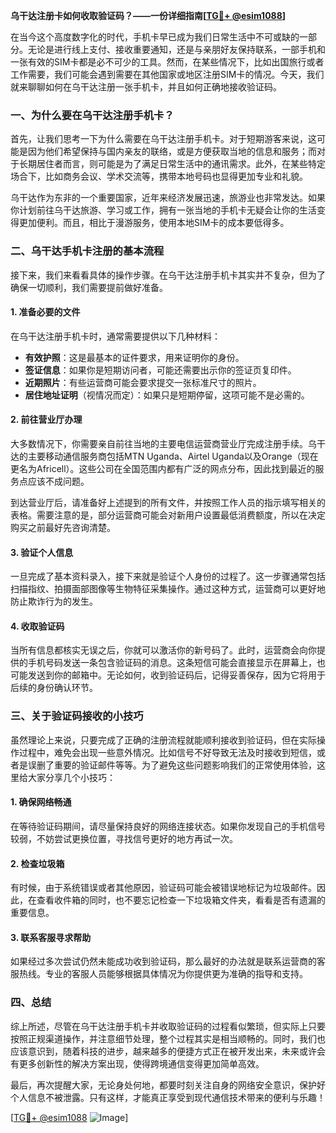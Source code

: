 **乌干达注册卡如何收取验证码？——一份详细指南[[TG💪+ @esim1088](https://t.me/s/esim1088)]**

在当今这个高度数字化的时代，手机卡早已成为我们日常生活中不可或缺的一部分。无论是进行线上支付、接收重要通知，还是与亲朋好友保持联系，一部手机和一张有效的SIM卡都是必不可少的工具。然而，在某些情况下，比如出国旅行或者工作需要，我们可能会遇到需要在其他国家或地区注册SIM卡的情况。今天，我们就来聊聊如何在乌干达注册一张手机卡，并且如何正确地接收验证码。

### 一、为什么要在乌干达注册手机卡？

首先，让我们思考一下为什么需要在乌干达注册手机卡。对于短期游客来说，这可能是因为他们希望保持与国内亲友的联络，或是方便获取当地的信息和服务；而对于长期居住者而言，则可能是为了满足日常生活中的通讯需求。此外，在某些特定场合下，比如商务会议、学术交流等，携带本地号码也显得更加专业和礼貌。

乌干达作为东非的一个重要国家，近年来经济发展迅速，旅游业也非常发达。如果你计划前往乌干达旅游、学习或工作，拥有一张当地的手机卡无疑会让你的生活变得更加便利。而且，相比于漫游服务，使用本地SIM卡的成本要低得多。

### 二、乌干达手机卡注册的基本流程

接下来，我们来看看具体的操作步骤。在乌干达注册手机卡其实并不复杂，但为了确保一切顺利，我们需要提前做好准备。

#### 1. 准备必要的文件

在乌干达注册手机卡时，通常需要提供以下几种材料：
- **有效护照**：这是最基本的证件要求，用来证明你的身份。
- **签证信息**：如果你是短期访问者，可能还需要出示你的签证页复印件。
- **近期照片**：有些运营商可能会要求提交一张标准尺寸的照片。
- **居住地址证明**（视情况而定）：如果只是短期停留，这项可能不是必需的。

#### 2. 前往营业厅办理

大多数情况下，你需要亲自前往当地的主要电信运营商营业厅完成注册手续。乌干达的主要移动通信服务商包括MTN Uganda、Airtel Uganda以及Orange（现在更名为Africell）。这些公司在全国范围内都有广泛的网点分布，因此找到最近的服务点应该不成问题。

到达营业厅后，请准备好上述提到的所有文件，并按照工作人员的指示填写相关的表格。需要注意的是，部分运营商可能会对新用户设置最低消费额度，所以在决定购买之前最好先咨询清楚。

#### 3. 验证个人信息

一旦完成了基本资料录入，接下来就是验证个人身份的过程了。这一步骤通常包括扫描指纹、拍摄面部图像等生物特征采集操作。通过这种方式，运营商可以更好地防止欺诈行为的发生。

#### 4. 收取验证码

当所有信息都核实无误之后，你就可以激活你的新号码了。此时，运营商会向你提供的手机号码发送一条包含验证码的消息。这条短信可能会直接显示在屏幕上，也可能发送到你的邮箱中。无论如何，收到验证码后，记得妥善保存，因为它将用于后续的身份确认环节。

### 三、关于验证码接收的小技巧

虽然理论上来说，只要完成了正确的注册流程就能顺利接收到验证码，但在实际操作过程中，难免会出现一些意外情况。比如信号不好导致无法及时接收到短信，或者是误删了重要的验证邮件等等。为了避免这些问题影响我们的正常使用体验，这里给大家分享几个小技巧：

#### 1. 确保网络畅通

在等待验证码期间，请尽量保持良好的网络连接状态。如果你发现自己的手机信号较弱，不妨尝试更换位置，寻找信号更好的地方再试一次。

#### 2. 检查垃圾箱

有时候，由于系统错误或者其他原因，验证码可能会被错误地标记为垃圾邮件。因此，在查看收件箱的同时，也不要忘记检查一下垃圾箱文件夹，看看是否有遗漏的重要信息。

#### 3. 联系客服寻求帮助

如果经过多次尝试仍然未能成功收到验证码，那么最好的办法就是联系运营商的客服热线。专业的客服人员能够根据具体情况为你提供更为准确的指导和支持。

### 四、总结

综上所述，尽管在乌干达注册手机卡并收取验证码的过程看似繁琐，但实际上只要按照正规渠道操作，并注意细节处理，整个过程其实是相当顺畅的。同时，我们也应该意识到，随着科技的进步，越来越多的便捷方式正在被开发出来，未来或许会有更多创新性的解决方案出现，使得跨境通信变得更加简单高效。

最后，再次提醒大家，无论身处何地，都要时刻关注自身的网络安全意识，保护好个人信息不被泄露。只有这样，才能真正享受到现代通信技术带来的便利与乐趣！

[[TG💪+ @esim1088](https://t.me/s/esim1088) ![Image](https://i.postimg.cc/4NQfJmqS/Snipaste-2025-05-13-00-14-12.png)]